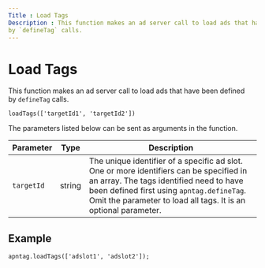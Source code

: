 ```yaml
---
Title : Load Tags
Description : This function makes an ad server call to load ads that have been defined
by `defineTag` calls. 
---
```



# Load Tags





This function makes an ad server call to load ads that have been defined
by `defineTag` calls. 

``` pre
loadTags(['targetId1', 'targetId2'])
```

The parameters listed below can be sent as arguments in the function.

<table class="table">
<thead class="thead">
<tr class="header row">
<th id="ID-000015ce__entry__1" class="entry">Parameter</th>
<th id="ID-000015ce__entry__2" class="entry">Type</th>
<th id="ID-000015ce__entry__3" class="entry">Description</th>
</tr>
</thead>
<tbody class="tbody">
<tr class="odd row">
<td class="entry" headers="ID-000015ce__entry__1"><code
class="ph codeph">targetId</code></td>
<td class="entry" headers="ID-000015ce__entry__2">string</td>
<td class="entry" headers="ID-000015ce__entry__3">The unique identifier
of a specific ad slot. One or more identifiers can be specified in an
array. The tags identified need to have been defined first using <code
class="ph codeph">apntag.defineTag</code>. Omit the parameter to load
all tags. It is an optional parameter.</td>
</tr>
</tbody>
</table>





## Example

``` pre
apntag.loadTags(['adslot1', 'adslot2']);
```






